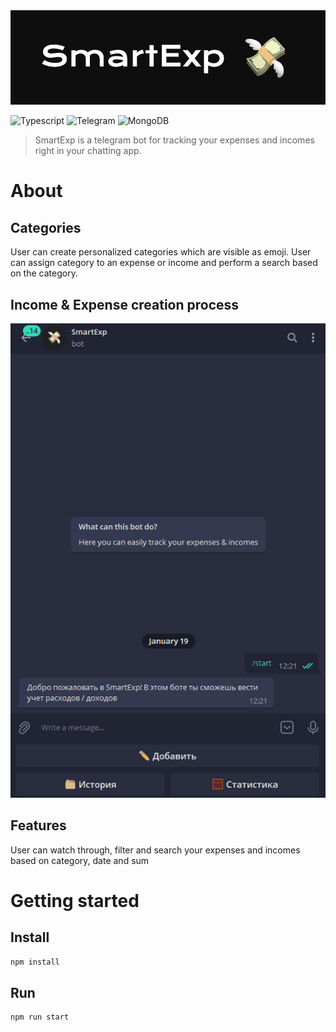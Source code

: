 <img src="./public/cover.png">

![Typescript](https://img.shields.io/badge/TypeScript-007ACC?style=for-the-badge&logo=typescript&logoColor=white)
![Telegram](https://img.shields.io/badge/Telegram-2CA5E0?style=for-the-badge&logo=telegram&logoColor=white)
![MongoDB](https://img.shields.io/badge/MongoDB-%234ea94b.svg?style=for-the-badge&logo=mongodb&logoColor=white)

> SmartExp is a telegram bot for tracking your  expenses and incomes right in your chatting app.

# About
## Categories
User can create personalized categories which are visible as emoji. User can assign category to an expense or income and perform a search based on the category.

## Income & Expense creation process
<p align="center">
  <img src="./public/1.gif" alt="Computer man">
</p>


## Features
User can watch through, filter and search your expenses and incomes based on category, date and sum

# Getting started
## Install

```sh
npm install
```

## Run

```sh
npm run start
```
